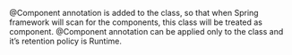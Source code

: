 @Component annotation is added to the class, so that when Spring framework will scan for the components, this class will be treated as component. @Component annotation can be applied only to the class and it’s retention policy is Runtime.
